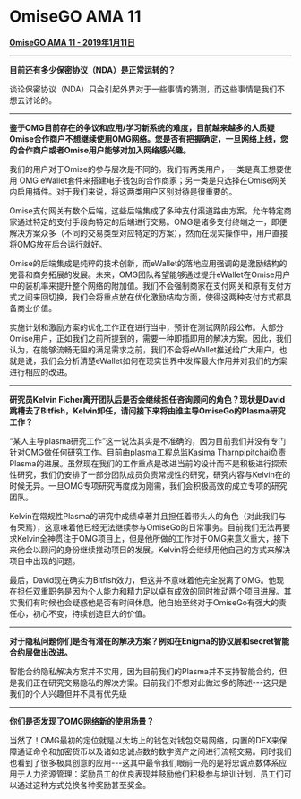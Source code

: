 # OmiseGO AMA 11

**[OmiseGO AMA 11 - 2019年1月11日](https://www.reddit.com/r/omise_go/comments/a8jnpf/omisego_ama_11_january_11_2019/)**

***

**目前还有多少保密协议（NDA）是正常运转的？**

谈论保密协议（NDA）只会引起外界对于一些事情的猜测，而这些事情是我们不想去讨论的。

---

**鉴于OMG目前存在的争议和应用/学习新系统的难度，目前越来越多的人质疑Omise合作商户不想继续使用OMG网络。您是否有把握确定，一旦网络上线，您的合作商户或者Omise用户能够对加入网络感兴趣。**

我们的用户对于Omise的参与层次是不同的。我们有两类用户，一类是真正想要使用 OMG eWallet套件来搭建电子钱包的合作商家；另一类是只选择在Omise网关内启用插件。对于我们来说，将这两类用户区别对待是很重要的。

Omise支付网关有数个后端，这些后端集成了多种支付渠道路由方案，允许特定商家通过特定的支付手段向特定的后端进行交易。OMG是诸多支付终端之一，即便解决方案众多（不同的交易类型对应特定的方案），然而在现实操作中，用户直接将OMG放在后台运行就好。

Omise的后端集成是纯粹的技术创新，而eWallet的落地应用强调的是激励结构的完善和商务拓展的发展。未来，OMG团队希望能够通过提升eWallet在Omise用户中的装机率来提升整个网络的附加值。我们不会强制商家在支付网关和原有支付方式之间来回切换，我们会将重点放在优化激励结构方面，使得这两种支付方式都具备商业价值。

实施计划和激励方案的优化工作正在进行当中，预计在测试网阶段公布。大部分Omise用户，正如我们之前所提到的，需要一种即插即用的解决方案。因此，我们认为，在能够流畅无阻的满足需求之前，我们不会将eWallet推送给广大用户，也就是说，我们会分析清楚eWallet如何在现实世界中发挥最大作用并对我们的方案进行相应的改进。

---

**研究员Kelvin Ficher离开团队后是否会继续担任咨询顾问的角色？现状是David跳槽去了Bitfish，Kelvin卸任，请问接下来将由谁主导OmiseGo的Plasma研究工作？**

“某人主导plasma研究工作”这一说法其实是不准确的，因为目前我们并没有专门针对OMG做任何研究工作。目前由plasma工程总监Kasima Tharnpipitchai负责Plasma的进展。虽然现在我们的工作重点是改进当前的设计而不是积极进行探索性研究，我们仍安排了一部分团队成员负责常规性的研究，研究内容与Kelvin在的时候无异。一旦OMG专项研究再度成为刚需，我们会积极高效的成立专项的研究团队。

Kelvin在常规性Plasma的研究中成绩卓著并且担任着带头人的角色（对此我们与有荣焉），这意味着他已经无法继续参与OmiseGo的日常事务。目前我们无法再要求Kelvin全神贯注于OMG项目上，但是他所做的工作对于OMG来意义重大，接下来他会以顾问的身份继续推动项目的发展。Kelvin将会继续用他自己的方式来解决项目中出现的问题。

最后，David现在确实为Bitfish效力，但这并不意味着他完全脱离了OMG。他现在担任双重职务是因为个人能力和精力足以卓有成效的同时推动两个项目进展。其实我们有时候也会疑惑他是否有时间休息，他自始至终对于OmiseGo有强大的责任心，初心不变，持续创造巨大的价值。

---

**对于隐私问题你们是否有潜在的解决方案？例如在Enigma的协议层和secret智能合约层做出改进。**

智能合约隐私解决方案并不实用，因为目前我们的Plasma并不支持智能合约，但是我们正在研究交易隐私的解决方案。目前我们不想对此做过多的陈述---这只是我们的个人兴趣但并不具有优先级

---
  
**你们是否发现了OMG网络新的使用场景？**

当然了！OMG最初的定位就是以太坊上的钱包对钱包交易网络，内置的DEX来保障通证命令和加密货币以及诸如忠诚点数的数字资产之间进行流畅交易。同时我们也看到了很多极具创意的应用---这其中最令我们眼前一亮的是将忠诚点数体系应用于人力资源管理：奖励员工的优良表现并鼓励他们积极参与培训计划，员工们可以通过这种方式兑换各种奖励甚至奖金。
